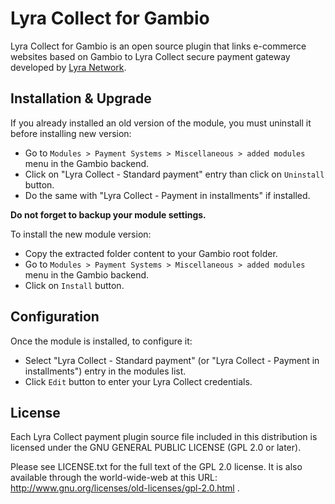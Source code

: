 # Lyra Collect for Gambio

Lyra Collect for Gambio is an open source plugin that links e-commerce websites based on Gambio to Lyra Collect secure payment gateway developed by [Lyra Network](https://www.lyra.com/).

## Installation & Upgrade

If you already installed an old version of the module, you must uninstall it before installing new version:

- Go to `Modules > Payment Systems > Miscellaneous > added modules` menu in the Gambio backend.
- Click on "Lyra Collect - Standard payment" entry than click on `Uninstall` button.
- Do the same with "Lyra Collect - Payment in installments" if installed.

**Do not forget to backup your module settings.**

To install the new module version:

- Copy the extracted folder content to your Gambio root folder.
- Go to `Modules > Payment Systems > Miscellaneous > added modules` menu in the Gambio backend.
- Click on `Install` button.

## Configuration

Once the module is installed, to configure it:

- Select "Lyra Collect - Standard payment" (or "Lyra Collect - Payment in installments") entry in the modules list.
- Click `Edit` button to enter your Lyra Collect credentials.

## License

Each Lyra Collect payment plugin source file included in this distribution is licensed under the GNU GENERAL PUBLIC LICENSE (GPL 2.0 or later).

Please see LICENSE.txt for the full text of the GPL 2.0 license. It is also available through the world-wide-web at this URL: http://www.gnu.org/licenses/old-licenses/gpl-2.0.html .